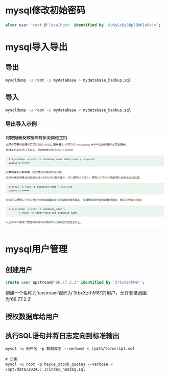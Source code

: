 # mysql修改初始密码

```sql
alter user 'root'@'localhost' identified by 'ApKyLoQy38plBhK1oOv!v';
```

# mysql导入导出

## 导出

```bash
mysqldump -u root -p mydatabase > mydatabase_backup.sql
```

## 导入

```bash
mysqldump -u root -p mydatabase < mydatabase_backup.sql
```

### 导出导入示例

![image-20240523200509508](./img/image-20240523200509508.png)

# mysql用户管理

## 创建用户

```sql
create user upstream@'66.77.2.3' identified by '3rbxXzrhM8!';
```

创建一个名称为‘upstream’密码为‘3rbxXzrhM8!’的用户，允许登录范围为‘66.77.2.3’

## 授权数据库给用户

## 执行SQL语句并将日志定向到标准输出

```shell
mysql -u 用户名 -p 数据库名 --verbose < /path/to/script.sql

# 示例
mysql -u root -p heyue_stock_quotes --verbose < /opt/data/2024.7.3/index_nasdaq.sql
```
